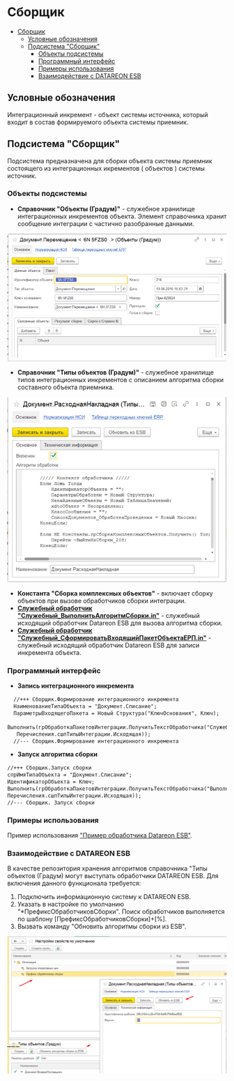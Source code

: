 # Сборщик

- [Сборщик](#сборщик)
  - [Условные обозначения](#условные-обозначения)
  - [Подсистема "Сборщик"](#подсистема-сборщик)
    - [Объекты подсистемы](#объекты-подсистемы)
    - [Программный интерфейс](#программный-интерфейс)
    - [Примеры использования](#примеры-использования)
    - [Взаимодействие с DATAREON ESB](#взаимодействие-с-datareon-esb)

## Условные обозначения

Интеграционный инкремент -  объект системы источника, который входит в состав формируемого объекта системы приемник.

## Подсистема "Сборщик"

Подсистема предназначена для сборки объекта системы приемник состоящего из интеграционных икрементов ( объектов ) системы источник.

### Объекты подсистемы

- **Справочник "Объекты (Градум)"** - служебное хранилище интеграционных инкрементов объекта. Элемент справочника хранит сообщение интеграции с частично разобранные данными.

![Элемент справочника Объекты (Градум)  ](ЭлементСправочникаОбъекты.png)

- **Справочник "Типы объектов (Градум)"** - служебное хранилище типов интеграционных инкрементов с описанием алгоритма сборки составного объекта приемника.

![Элемент справочника Типы объектов (Градум)](ЭлементТипыОбъектов.png)

- **Константа "Сборка комплексных объектов"** - включает сборку объектов при вызове обработчиков сборки интеграции.
- [**Cлужебный обработчик "Служебный_ВыполнитьАлгоритмСборки.in"**](Служебный_ВыполнитьАлгоритмСборки.in.bsl) - служебный исходящий обработчик Datareon ESB для вызова алгоритма сборки.
- [**Cлужебный обработчик "Служебный_СформироватьВходящийПакетОбъектаЕРП.in"**](Служебный_СформироватьВходящийПакетОбъектаЕРП.in.bsl) - служебный исходящий обработчик Datareon ESB для записи инкремента объекта.

### Программный интерфейс

- **Запись интеграционного инкремента**
  
```bsl
  //+++ Сборщик.Формирование интеграционного инкремента
  НаименованиеТипаОбъекта = "Документ.Списание";
  ПараметрыВходящегоПакета = Новый Структура("КлючОснования", Ключ); 
  Выполнить(грОбработкаПакетовИнтеграции.ПолучитьТекстОбработчика("Служебный_СформироватьВходящийПакетОбъектаЕРП", 
   Перечисления.сшпТипыИнтеграции.Исходящая));
  //--- Сборщик.Формирование интеграционного инкремента 
```

- **Запуск алгоритма сборки**
  
```bsl
//+++ Сборщик.Запуск сборки
спрИмяТипаОбъекта = "Документ.Списание";
ИдентификаторОбъекта = Ключ;
Выполнить(грОбработкаПакетовИнтеграции.ПолучитьТекстОбработчика("ВыполнитьАлгоритмСборки", 
Перечисления.сшпТипыИнтеграции.Исходящая));
//--- Сборщик. Запуск сборки
```

### Примеры использования

Пример использования ["Пример обработчика Datareon ESB"](СписаниеНедостачТоваров_ERP.in.bsl).

### Взаимодействие с DATAREON ESB

В качестве репозитория хранения алгоритмов справочника "Типы объектов (Градум) могут выступать обработчики DATAREON ESB.
Для включения данного функционала требуется:

1. Подключить информационную систему к DATAREON ESB.
2. Указать в настройке по умолчанию "*ПрефиксОбработчиковСборки". Поиск обработчиков выполняется по шаблону [ПрефиксОбработчиковСборки]+[%].
3. Вызвать команду "Обновить алгоритмы сборки из ESB".

![Алгоритм справочника Типы объектов (Градум)](АлгоритмыТипыОбъектов.png)
